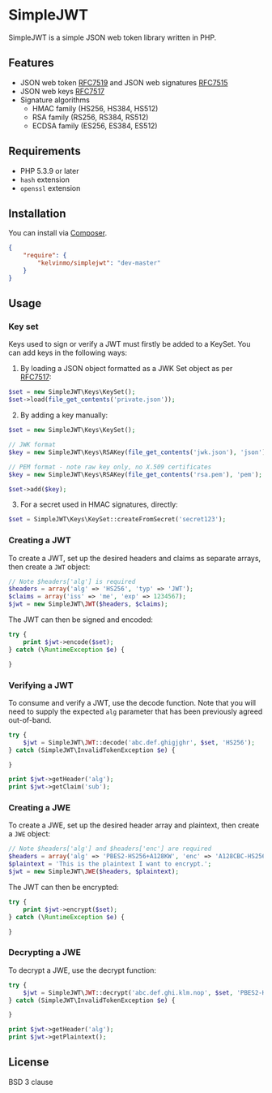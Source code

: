 # SimpleJWT

SimpleJWT is a simple JSON web token library written in PHP.

## Features

- JSON web token [RFC7519](http://tools.ietf.org/html/rfc7519)
  and JSON web signatures [RFC7515](http://tools.ietf.org/html/rfc7515)
- JSON web keys [RFC7517](http://tools.ietf.org/html/rfc7517)
- Signature algorithms
    * HMAC family (HS256, HS384, HS512)
    * RSA family (RS256, RS384, RS512)
    * ECDSA family (ES256, ES384, ES512)

## Requirements

- PHP 5.3.9 or later
- `hash` extension
- `openssl` extension

## Installation

You can install via [Composer](http://getcomposer.org/).

```json
{
    "require": {
        "kelvinmo/simplejwt": "dev-master"
    }
}
```

## Usage

### Key set

Keys used to sign or verify a JWT must firstly be added to a KeySet.  You
can add keys in the following ways:

1. By loading a JSON object formatted as a JWK Set object as per [RFC7517](http://tools.ietf.org/html/rfc7517):

  ```php
  $set = new SimpleJWT\Keys\KeySet();
  $set->load(file_get_contents('private.json'));
  ```

2. By adding a key manually:

  ```php
  $set = new SimpleJWT\Keys\KeySet();
  
  // JWK format
  $key = new SimpleJWT\Keys\RSAKey(file_get_contents('jwk.json'), 'json');
  
  // PEM format - note raw key only, no X.509 certificates
  $key = new SimpleJWT\Keys\RSAKey(file_get_contents('rsa.pem'), 'pem');
  
  $set->add($key);
  ```

3. For a secret used in HMAC signatures, directly:

  ```php
  $set = SimpleJWT\Keys\KeySet::createFromSecret('secret123');
  ```

### Creating a JWT

To create a JWT, set up the desired headers and claims as separate arrays, then
create a `JWT` object:

```php
// Note $headers['alg'] is required
$headers = array('alg' => 'HS256', 'typ' => 'JWT');
$claims = array('iss' => 'me', 'exp' => 1234567);
$jwt = new SimpleJWT\JWT($headers, $claims);
```

The JWT can then be signed and encoded:

```php
try {
    print $jwt->encode($set);
} catch (\RuntimeException $e) {

}
```

### Verifying a JWT

To consume and verify a JWT, use the decode function.  Note that you will need to supply the expected `alg` parameter that has been previously agreed out-of-band.

```php
try {
    $jwt = SimpleJWT\JWT::decode('abc.def.ghigjghr', $set, 'HS256');
} catch (SimpleJWT\InvalidTokenException $e) {

}

print $jwt->getHeader('alg');
print $jwt->getClaim('sub');
```

### Creating a JWE

To create a JWE, set up the desired header array and plaintext, then
create a `JWE` object:

```php
// Note $headers['alg'] and $headers['enc'] are required
$headers = array('alg' => 'PBES2-HS256+A128KW', 'enc' => 'A128CBC-HS256');
$plaintext = 'This is the plaintext I want to encrypt.';
$jwt = new SimpleJWT\JWE($headers, $plaintext);
```

The JWT can then be encrypted:

```php
try {
    print $jwt->encrypt($set);
} catch (\RuntimeException $e) {

}
```

### Decrypting a JWE

To decrypt a JWE, use the decrypt function:

```php
try {
    $jwt = SimpleJWT\JWT::decrypt('abc.def.ghi.klm.nop', $set, 'PBES2-HS256+A128KW');
} catch (SimpleJWT\InvalidTokenException $e) {

}

print $jwt->getHeader('alg');
print $jwt->getPlaintext();
```

## License

BSD 3 clause
